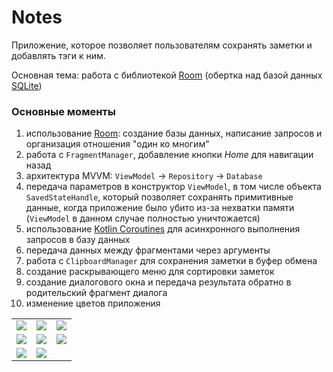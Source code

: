 # Notes

Приложение, которое позволяет пользователям сохранять заметки и добавлять тэги к ним.

Основная тема: работа с библиотекой [Room](https://developer.android.com/training/data-storage/room) (обертка над базой данных [SQLite](https://ru.wikipedia.org/wiki/SQLite))

### Основные моменты

1. использование [Room](https://developer.android.com/training/data-storage/room): создание базы данных, написание запросов и организация отношения "один ко многим"
2. работа с <code>FragmentManager</code>, добавление кнопки *Home* для навигации назад
3. архитектура MVVM: <code>ViewModel</code> -> <code>Repository</code> -> <code>Database</code> 
4. передача параметров в конструктор <code>ViewModel</code>, в том числе объекта <code>SavedStateHandle</code>, который позволяет сохранять примитивные  данные, когда приложение было убито из-за нехватки памяти (<code>ViewModel</code> в данном случае полностью уничтожается)
5. использование [Kotlin Coroutines](https://developer.android.com/kotlin/coroutines) для асинхронного выполнения запросов в базу данных
6. передача данных между фрагментами через аргументы
7. работа с <code>ClipboardManager</code> для сохранения заметки в буфер обмена
8. создание раскрывающего меню для сортировки заметок
9. создание диалогового окна и передача результата обратно в родительский фрагмент диалога
10. изменение цветов приложения

<table>
  <tr>
    <td><img src="https://github.com/KiberneticWorm/LearningApps/blob/master/Notes/screens/screen1.png" /></td>
    <td><img src="https://github.com/KiberneticWorm/LearningApps/blob/master/Notes/screens/screen2.png" /></td>
    <td><img src="https://github.com/KiberneticWorm/LearningApps/blob/master/Notes/screens/screen3.png" /></td>
  </tr>  
  <tr>
    <td><img src="https://github.com/KiberneticWorm/LearningApps/blob/master/Notes/screens/screen4.png" /></td>
    <td><img src="https://github.com/KiberneticWorm/LearningApps/blob/master/Notes/screens/screen5.png" /></td>
    <td><img src="https://github.com/KiberneticWorm/LearningApps/blob/master/Notes/screens/screen6.png" /></td>
  </tr>
  <tr>
    <td><img src="https://github.com/KiberneticWorm/LearningApps/blob/master/Notes/screens/screen7.png" /></td>
    <td><img src="https://github.com/KiberneticWorm/LearningApps/blob/master/Notes/screens/screen8.png" /></td>
    
  </tr>
</table>  
